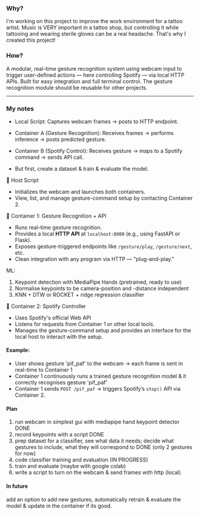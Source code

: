 ### Why?
I'm working on this project to improve the work environment for a tattoo artist. Music is VERY important in a tattoo shop, but controlling it while tattooing and wearing sterile gloves can be a real headache. That's why I created this project!

### How?
A modular, real-time gesture recognition system using webcam input to trigger user-defined actions — here controlling Spotify — via local HTTP APIs. Built for easy integration and full terminal control. The gesture recognition module should be reusable for other projects. 

---

### My notes
- Local Script: Captures webcam frames → posts to HTTP endpoint.
- Container A (Gesture Recognition): Receives frames → performs inference → posts predicted gesture.
- Container B (Spotify Control): Receives gesture → maps to a Spotify command → sends API call.

- But first, create a dataset & train & evaluate the model. 

🔹 Host Script 
- Initializes the webcam and launches both containers.
- View, list, and manage gesture-command setup by contacting Container 2.

🔹 Container 1: Gesture Recognition + API
- Runs real-time gesture recognition.
- Provides a local **HTTP API** at `localhost:8000` (e.g., using FastAPI or Flask).
- Exposes gesture-triggered endpoints like `/gesture/play`, `/gesture/next`, etc.
- Clean integration with any program via HTTP — "plug-and-play."

ML:
1) Keypoint detection with MediaPipe Hands (pretrained, ready to use)
2) Normalise keypoints to be camera-position and -distance independent 
3) KNN + DTW  or  ROCKET + ridge regression classifier

🔹 Container 2: Spotify Controller
- Uses Spotify's official Web API
- Listens for requests from Container 1 or other local tools.
- Manages the gesture-command setup and provides an interface for the local host to interact with the setup.

#### Example:
- User shows gesture 'pif_paf' to the webcam → each frame is sent in real-time to Container 1
- Container 1 continuously runs a trained gesture recognition model & it correctly recognises gesture 'pif_paf'
- Container 1 sends `POST /pif_paf` → triggers Spotify’s `stop()` API via Container 2.

#### Plan
1. run webcam in simplest gui with mediapipe hand keypoint detector DONE
2. record keypoints with a script DONE
3. prep dataset for a classifier, see what data it needs; decide what gestures to include, what they will correspond to DONE (only 2 gestures for now)
4. code classifier training and evaluation (IN PROGRESS)
5. train and evaluate (maybe with google colab)
6. write a script to turn on the webcam & send frames with http (local)

#### In future
add an option to add new gestures, automatically retrain & evaluate the model & update in the container if its good. 
